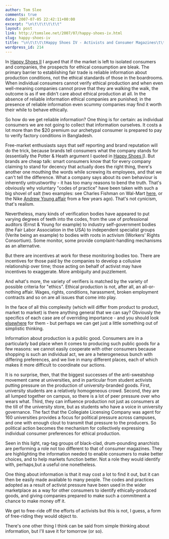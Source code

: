 ```yaml
---
author: Tom Slee
comments: true
date: 2007-07-05 22:42:11+00:00
excerpt: "\n\t\t\t\t\t\t"
layout: post
link: http://tomslee.net/2007/07/happy-shoes-iv.html
slug: happy-shoes-iv
title: "\n\t\t\t\tHappy Shoes IV - Activists and Consumer Magazines\t\t"
wordpress_id: 214
---
```



				

In [Happy Shoes II](http://whimsley.typepad.com/whimsley/2007/07/happy-shoes-ii.html) I argued that if the market is left to isolated consumers and companies, the prospects for ethical consumption are bleak. The primary barrier to
establishing fair trade is reliable information about production conditions, not the
ethical standards of those in the boardrooms. When individual consumers cannot
verify ethical production and when even well-meaning companies cannot prove
that they are walking the walk, the outcome is as
if we didn't care about ethical production at all. In the absence of reliable
information ethical companies are punished; in the presence of reliable
information even scummy companies may find it worth their while to behave
ethically.






So how do we get reliable information? One thing is for certain: as individual consumers we are
not going to collect that information ourselves. It costs a lot more than the
$20 premium our archetypal consumer is prepared to pay to verify factory
conditions in Bangladesh.






Free-market enthusiasts says that self
reporting and brand reputation will do the trick, because brands tell consumers what
the company stands for (essentially the Potter & Heath argument I quoted in [Happy Shoes I](http://whimsley.typepad.com/whimsley/2007/07/happy-shoes.html)). But brands are cheap talk: smart consumers know that
for every company claiming to stand for decency that actually does the
right thing, there's another one mouthing the words while screwing its
employees, and that we can't tell the difference. What a company says about
its own behaviour is inherently untrustworthy - it has too many reasons to bend the truth. That's obviously why voluntary "codes of practice" have been
taken with such a big shovel of salt (two examples: see Charles Fishman on
Wal-Mart [here](http://blog.fastcompany.com/archives/2006/03/08/the_walmart_blog_is_walmarts_factory_inspections_program_a_fraud.html),
or the Nike [Andrew
Young affair](http://www-personal.umich.edu/%7Elormand/poli/nike/nike101-5.htm) from a few years ago).
That's not cynicism, that's realism.






Nevertheless, many kinds of verification bodies have appeared
to put varying degrees of teeth into the codes, from the use of professional
auditors (Ernst & Young for example) to industry self-government bodies (the Fair
Labor Association in the USA) to independent specialist groups (Verite being
an example) to bodies with roots in activism (Workers' Rights Consortium).
Some monitor, some provide complaint-handling mechanisms as an
alternative.





But there are
incentives at work for these monitoring bodies too. There are
incentives for those paid by the companies to develop a collusive
relationship over time; those acting on behalf of activist may have
incentives to exaggerate. More ambiguity and puzzlement.  






And what's more, the
variety of verifiers is matched by the variety of possible criteria for
"ethics". Ethical production is not, after all, an all-or-nothing
affair. Wages, rights, conditions, harassment, broken employment
contracts and so on are all issues that come into play.






In the face of all this complexity (which will differ from
product to product, market to market) is there anything
general that we can say? Obviously the specifics of each case are of overriding importance - and you should
look [elsewhere](http://bookstore.petersoninstitute.org/book-store/338.html) for them - but perhaps we can get just a little something out of simplistic thinking.




Information about
production is a public good. Consumers are in a particularly bad place
when it comes to producing such public goods for a few reasons: we
cannot easily cooperate with other consumers because shopping is such
an individual act, we are a heterogeneous bunch with differing
preferences, and we live in many different places, each of which makes
it more difficult to coordinate our actions.   






It is no surprise,
then, that the biggest successes of the anti-sweatshop movement came at
universities, and in particular from student activists putting pressure
on the production of university-branded goods. First, university
students are a relatively homogeneous crowd. Second, they are all
lumped together on campus, so there is a lot of peer pressure over who
wears what. Third, they can influence production not just as consumers
at the till of the university store, but as students who have a voice
in university governance. The fact that the Collegiate Licensing
Company was agent for 160 universities provides a focus for political
pressure across campuses, and one with enough clout to transmit that
pressure to the producers. So political action becomes the mechanism
for collectively expressing individual consumer preferences for ethical
production.




Seen in this light,
rag-tag groups of black-clad, drum-pounding anarchists are performing a
role not too different to that of consumer magazines. They are
highlighting the information needed to enable consumers to make better
choices, and to help markets function better. Not a role they would
identify with, perhaps,but a useful one nonetheless. 




One thing about information is that it may
cost a lot to find it out, but it can then be easily made available to
many people. The codes and practices adopted as a result of activist
pressure have been used in the wider marketplace as a way for other
consumers to identify ethically-produced goods, and giving companies
prepared to make such a commitment a chance to make money off it.  






We get to free-ride off the efforts of activists but this is not, I guess, a form of free-riding they would object to.





There's one other thing I think can be said from simple thinking about information, but I'll save it for tomorrow (or so).


		

